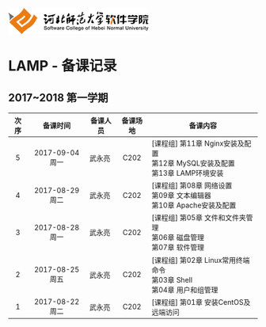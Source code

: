 ![河北师范大学软件学院](../image/logo.png)

# LAMP - 备课记录

## 2017~2018 第一学期

|次序| 备课时间                   | 备课人员                | 备课场地 | 备课内容 |
|:---:|:-------------------------:|------------------------|:-------:|---------|
|5|2017-09-04 周一 |武永亮|C202|[课程组] 第11章 Nginx安装及配置<br>第12章 MySQL安装及配置<br>第13章 LAMP环境安装|
|4|2017-08-29 周二 |武永亮|C202|[课程组] 第08章 网络设置<br>第09章 文本编辑器<br>第10章 Apache安装及配置|
|3|2017-08-28 周一 |武永亮|C202|[课程组] 第05章 文件和文件夹管理<br>第06章 磁盘管理<br>第07章 软件管理|
|2|2017-08-25 周五 |武永亮|C202|[课程组] 第02章 Linux常用终端命令<br>第03章 Shell<br>第04章 用户和组管理|
|1|2017-08-22 周二 |武永亮|C202|[课程组] 第01章 安装CentOS及远端访问|

